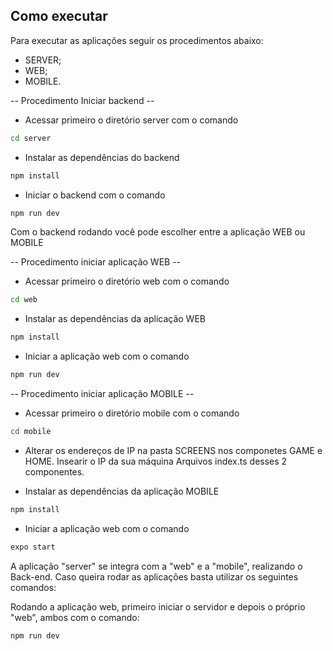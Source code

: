 ## Como executar

Para executar as aplicações seguir os procedimentos abaixo:
- SERVER;
- WEB;
- MOBILE.

-- Procedimento Iniciar backend --

- Acessar primeiro o diretório server com o comando
```bash
cd server
```
- Instalar as dependências do backend
```bash
npm install
```
- Iniciar o backend com o comando
```bash
npm run dev
```

Com o backend rodando você pode escolher entre a aplicação WEB ou MOBILE

-- Procedimento iniciar aplicação WEB --

- Acessar primeiro o diretório web com o comando
```bash
cd web
```
- Instalar as dependências da aplicação WEB
```bash
npm install
```
- Iniciar a aplicação web com o comando
```bash
npm run dev
```

-- Procedimento iniciar aplicação MOBILE --

- Acessar primeiro o diretório mobile com o comando
```bash
cd mobile
```
- Alterar os endereços de IP na pasta SCREENS nos componetes GAME e HOME. Insearir o IP da sua máquina Arquivos index.ts desses 2 componentes.

- Instalar as dependências da aplicação MOBILE
```bash
npm install
```
- Iniciar a aplicação web com o comando
```bash
expo start
```


A aplicação "server" se integra com a "web" e a "mobile", realizando o Back-end. Caso queira rodar as aplicações basta utilizar os seguintes comandos:


Rodando a aplicação web, primeiro iniciar o servidor e depois o próprio "web", ambos com o comando:
```bash
npm run dev
```
